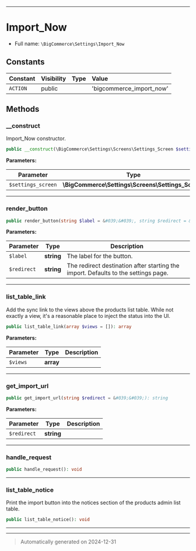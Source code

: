 ***

# Import_Now





* Full name: `\BigCommerce\Settings\Import_Now`


## Constants

| Constant | Visibility | Type | Value |
|:---------|:-----------|:-----|:------|
|`ACTION`|public| |&#039;bigcommerce_import_now&#039;|


## Methods


### __construct

Import_Now constructor.

```php
public __construct(\BigCommerce\Settings\Screens\Settings_Screen $settings_screen): mixed
```








**Parameters:**

| Parameter | Type | Description |
|-----------|------|-------------|
| `$settings_screen` | **\BigCommerce\Settings\Screens\Settings_Screen** |  |





***

### render_button



```php
public render_button(string $label = &#039;&#039;, string $redirect = &#039;&#039;): void
```








**Parameters:**

| Parameter | Type | Description |
|-----------|------|-------------|
| `$label` | **string** | The label for the button. |
| `$redirect` | **string** | The redirect destination after starting the import. Defaults to the settings page. |





***

### list_table_link

Add the sync link to the views above the products
list table. While not exactly a view, it's a reasonable place
to inject the status into the UI.

```php
public list_table_link(array $views = []): array
```








**Parameters:**

| Parameter | Type | Description |
|-----------|------|-------------|
| `$views` | **array** |  |





***

### get_import_url



```php
public get_import_url(string $redirect = &#039;&#039;): string
```








**Parameters:**

| Parameter | Type | Description |
|-----------|------|-------------|
| `$redirect` | **string** |  |





***

### handle_request



```php
public handle_request(): void
```












***

### list_table_notice

Print the import button into the notices section
of the products admin list table.

```php
public list_table_notice(): void
```












***


***
> Automatically generated on 2024-12-31
